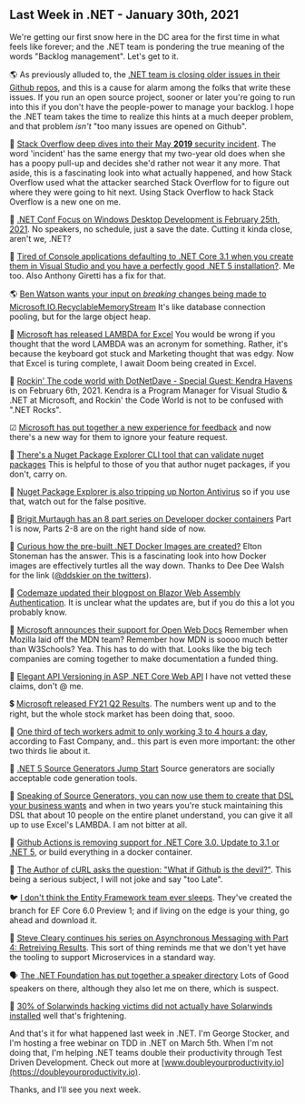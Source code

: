 ## Last Week in .NET - January 30th, 2021

We're getting our first snow here in the DC area for the first time in what feels like forever; and the .NET team is pondering the true meaning of the words "Backlog management". Let's get to it.

🌎 As previously alluded to, the [.NET team is closing older issues in their Github repos](https://twitter.com/evntdrvn/status/1353718869374988289?s=20), and this is a cause for alarm among the folks that write these issues. If you run an open source project, sooner or later you're going to run into this if you don't have the people-power to manage your backlog.  I hope the .NET team takes the time to realize this hints at a much deeper problem, and that problem *isn't* "too many issues are opened on Github".

📝 [Stack Overflow deep dives into their May **2019** security incident](https://stackoverflow.blog/2021/01/25/a-deeper-dive-into-our-may-2019-security-incident/). The word 'incident' has the same energy that my two-year old does when she has a poopy pull-up and decides she'd rather not wear it any more.   That aside, this is a fascinating look into what actually happened, and how Stack Overflow used what the attacker searched Stack Overflow for to figure out where they were going to hit next.  Using Stack Overflow to hack Stack Overflow is a new one on me.


🤼 [.NET Conf Focus on Windows Desktop Development is February 25th, 2021](https://focus.dotnetconf.net/). No speakers, no schedule, just a save the date.  Cutting it kinda close, aren't we, .NET?

📝 [Tired of Console applications defaulting to .NET Core 3.1 when you create them in Visual Studio and you have a perfectly good .NET 5 installation?](https://anthonygiretti.com/2021/01/24/net-5-how-to-enable-net-5-runtime-on-console-apps-instead-of-net-core-3-1/). Me too. Also Anthony Giretti has a fix for that.

🌎 [Ben Watson wants your input on *breaking* changes being made to Microsoft.IO.RecyclableMemoryStream](https://github.com/microsoft/Microsoft.IO.RecyclableMemoryStream/pull/129) It's like database connection pooling, but for the large object heap.

📢 [Microsoft has released LAMBDA for Excel](https://www.microsoft.com/en-us/research/blog/lambda-the-ultimatae-excel-worksheet-function/) You would be wrong if you thought that the word LAMBDA was an acronym  for something.  Rather, it's because the keyboard got stuck and Marketing thought that was edgy. Now that Excel is turing complete, I await Doom being created in Excel. 

🎥 [Rockin' The code world with DotNetDave - Special Guest: Kendra Havens](https://dotnettips.wordpress.com/2021/01/24/rockin-the-code-world-with-dotnetdave-special-guest-kendra-havens/) is on February 6th, 2021.  Kendra is a Program Manager for Visual Studio & .NET at Microsoft, and Rockin' the Code World is not to be confused with ".NET Rocks".  

☑ [Microsoft has put together a new experience for feedback](https://devblogs.microsoft.com/visualstudio/new-experience-for-sending-us-your-feedback/) and now there's a new way for them to ignore your feature request.

📢 [There's a Nuget Package Explorer CLI tool that can validate nuget packages](https://github.com/NuGetPackageExplorer/NuGetPackageExplorer#net-cli-tool) This is helpful to those of you that author nuget packages, if you don't, carry on.

🐛 [Nuget Package Explorer is also tripping up Norton Antivirus](https://twitter.com/clairernovotny/status/1354089027549458433?s=20) so if you use that, watch out for the false positive.

🎥 [Brigit Murtaugh has an 8 part series on Developer docker containers](https://channel9.msdn.com/Series/Beginners-Series-to-Dev-Containers/Introduction-1-of-8--Beginners-Series-to-Dev-Containers) Part 1 is now, Parts 2-8 are on the right hand side of now.

📝 [Curious how the pre-built .NET Docker Images are created?](https://blog.sixeyed.com/understanding-microsofts-docker-images-for-net-apps/) Elton Stoneman has the answer.  This is a fascinating look into how Docker images are effectively turtles all the way down.  Thanks to Dee Dee Walsh for the link ([@ddskier on the twitters](https://twitter.com/ddskier)).

📝 [Codemaze updated their blogpost on Blazor Web Assembly Authentication](https://code-maze.com/authentication-in-blazor-webassembly-hosted-applications/). It is unclear what the updates are, but if you do this a lot you probably know.

📢 [Microsoft announces their support for Open Web Docs](https://blogs.windows.com/msedgedev/2021/01/25/welcome-open-web-docs/) Remember when Mozilla laid off the MDN team?  Remember how MDN is soooo much better than W3Schools? Yea. This has to do with that.  Looks like the big tech companies are coming together to make documentation a funded thing.

🎥 [Elegant API Versioning in ASP .NET Core Web API](https://www.youtube.com/watch?v=iVHtKG0eU_s) I have not vetted these claims, don't @ me.

💲 [Microsoft released FY21 Q2 Results](https://www.microsoft.com/en-us/Investor/earnings/FY-2021-Q2/press-release-webcast). The numbers went up and to the right, but the whole stock market has been doing that, sooo.

📰 [One third of tech workers admit to only working 3 to 4 hours a day](https://www.fastcompany.com/90597677/report-one-third-of-tech-workers-admit-to-working-only-3-4-hours-a-day), according to Fast Company, and.. this part is even more important: the other two thirds lie about it. 

📝 [.NET 5 Source Generators Jump Start](https://khalidabuhakmeh.com/dotnet-5-source-generators-jump-start) Source generators are socially acceptable code generation tools.

📝 [Speaking of Source Generators, you can now use them to create that DSL your business wants](https://devblogs.microsoft.com/dotnet/using-c-source-generators-to-create-an-external-dsl/) and when in two years you're stuck maintaining this DSL that about 10 people on the entire planet understand, you can give it all up to use Excel's LAMBDA. I am not bitter at all.

🚨 [Github Actions is removing support for .NET Core 3.0. Update to 3.1 or .NET 5](https://twitter.com/GHchangelog/status/1354734010774286338), or build everything in a docker container.

📝 [The Author of cURL asks the question: "What if Github is the devil?"](https://daniel.haxx.se/blog/2021/01/28/what-if-github-is-the-devil/). This being a serious subject, I will not joke and say "too Late".

🐦 [I don't think the Entity Framework team ever sleeps](https://twitter.com/ajcvickers/status/1354874148925788161?s=20).  They've created the branch for EF Core 6.0 Preview 1; and if living on the edge is your thing, go ahead and download it.

📝 [Steve Cleary continues his series on Asynchronous Messaging with Part 4: Retreiving Results](https://blog.stephencleary.com/2021/01/asynchronous-messaging-4-retrieve-results.html).   This sort of thing reminds me that we don't yet have the tooling to support Microservices in a standard way.


🗣 [The .NET Foundation has put together a speaker directory](https://dotnetfoundation.org/community/speakers) Lots of Good speakers on there, although they also let me on there, which is suspect.

🚨 [30% of Solarwinds hacking victims did not actually have Solarwinds installed](https://gizmodo.com/30-of-solarwinds-hacking-victims-did-not-actually-use-1846160687) well that's frightening.

And that's it for what happened last week in .NET. I'm George Stocker, and I'm hosting a free webinar on TDD in .NET on March 5th. When I'm not doing that, I'm helping .NET teams double their productivity through Test Driven Development.  Check out more at [www.doubleyourproductivity.io](https://doubleyourproductivity.io). 

Thanks, and I'll see you next week.



